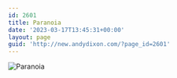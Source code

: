 ```yaml
---
id: 2601
title: Paranoia
date: '2023-03-17T13:45:31+00:00'
layout: page
guid: 'http://new.andydixon.com/?page_id=2601'
---
```


![Paranoia](https://i0.wp.com/assets.g8x2.ldn.idrivee2-23.com/posters/Paranoia%2001.jpg?w=1200&ssl=1 "Paranoia")